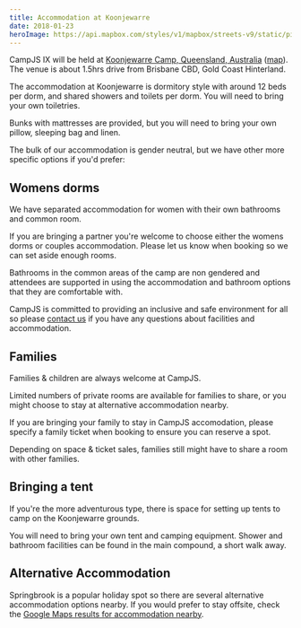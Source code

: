 ```yaml
---
title: Accommodation at Koonjewarre
date: 2018-01-23
heroImage: https://api.mapbox.com/styles/v1/mapbox/streets-v9/static/pin-s-building+285A98(153.270401,-28.228613)/153.34,-28.2,10,0/800x400@2x?access_token=pk.eyJ1IjoiYXNoa3lkIiwiYSI6ImNqY25haWgyaTBraDgyenFub21yYXEzZ3gifQ.K2j7J-jCiCUsDybuks_-zA
---
```


CampJS IX will be held at <a href='http://koonjewarre.com'>Koonjewarre Camp, Queensland, Australia</a> (<a href='https://www.google.com.au/maps/place/Koonjewarre/@-28.228613,153.270401,15z/data=!4m5!3m4!1s0x0:0xb1b3c5350f23cbd2!8m2!3d-28.228613!4d153.270401'>map</a>). The venue is about 1.5hrs drive from Brisbane CBD, Gold Coast Hinterland.


The accommodation at Koonjewarre is dormitory style with around 12 beds per dorm, and shared showers and toilets per dorm. You will need to bring your own toiletries.

Bunks with mattresses are provided, but you will need to bring your own pillow, sleeping bag and linen.

The bulk of our accommodation is gender neutral, but we have other more specific options if you'd prefer:

## Womens dorms
We have separated accommodation for women with their own bathrooms and common room.

If you are bringing a partner you're welcome to choose either the womens dorms or couples accommodation. Please let us know when booking so we can set aside enough rooms.

Bathrooms in the common areas of the camp are non gendered and attendees are supported in using the accommodation and bathroom options that they are comfortable with.

CampJS is committed to providing an inclusive and safe environment for all so please <a href="/contact">contact us</a> if you have any questions about facilities and accommodation.

## Families

Families & children are always welcome at CampJS.

Limited numbers of private rooms are available for families to share, or you might choose to stay at alternative accommodation nearby.

If you are bringing your family to stay in CampJS accomodation, please specify a family ticket when booking to ensure you can reserve a spot.

Depending on space & ticket sales, families still might have to share a room with other families.

## Bringing a tent
If you're the more adventurous type, there is space for setting up tents to camp on the Koonjewarre grounds.

You will need to bring your own tent and camping equipment. Shower and bathroom facilities can be found in the main compound, a short walk away.

## Alternative Accommodation

Springbrook is a popular holiday spot so there are several alternative accommodation options nearby. If you would prefer to stay offsite, check the <a href="https://www.google.com.au/maps/search/accommodation/@-28.224356,153.269553,16z">Google Maps results for accommodation nearby</a>.
